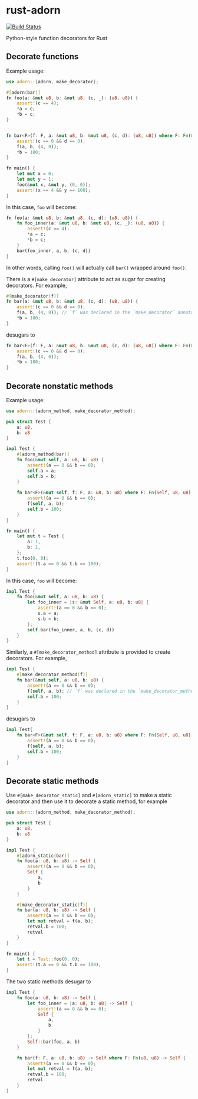 # rust-adorn

[![Build Status](https://travis-ci.org/Manishearth/rust-adorn.svg)](https://travis-ci.org/Manishearth/rust-adorn)

Python-style function decorators for Rust

## Decorate functions

Example usage:

```rust
use adorn::{adorn, make_decorator};

#[adorn(bar)]
fn foo(a: &mut u8, b: &mut u8, (c, _): (u8, u8)) {
    assert!(c == 4);
    *a = c;
    *b = c;
}


fn bar<F>(f: F, a: &mut u8, b: &mut u8, (c, d): (u8, u8)) where F: Fn(&mut u8, &mut u8, (u8, u8)) {
    assert!(c == 0 && d == 0);
    f(a, b, (4, 0));
    *b = 100;
}

fn main() {
    let mut x = 0;
    let mut y = 1;
    foo(&mut x, &mut y, (0, 0));
    assert!(x == 4 && y == 100);
}
```

In this case, `foo` will become:

```rust
fn foo(a: &mut u8, b: &mut u8, (c, d): (u8, u8)) {
    fn foo_inner(a: &mut u8, b: &mut u8, (c, _): (u8, u8)) {
        assert!(c == 4);
        *a = c;
        *b = c;
    }
    bar(foo_inner, a, b, (c, d))
}
```

In other words, calling `foo()` will actually call `bar()` wrapped around `foo()`.


There is a `#[make_decorator]` attribute to act as sugar for creating decorators. For example,

```rust
#[make_decorator(f)]
fn bar(a: &mut u8, b: &mut u8, (c, d): (u8, u8)) {
    assert!(c == 0 && d == 0);
    f(a, b, (4, 0)); // `f` was declared in the `make_decorator` annotation
    *b = 100;
}

```

desugars to 

```rust
fn bar<F>(f: F, a: &mut u8, b: &mut u8, (c, d): (u8, u8)) where F: Fn(&mut u8, &mut u8, (u8, u8)) {
    assert!(c == 0 && d == 0);
    f(a, b, (4, 0));
    *b = 100;
}
```

## Decorate nonstatic methods

Example usage:

```rust
use adorn::{adorn_method, make_decorator_method};

pub struct Test {
    a: u8,
    b: u8
}

impl Test {
    #[adorn_method(bar)]
    fn foo(&mut self, a: u8, b: u8) {
        assert!(a == 0 && b == 0);
        self.a = a;
        self.b = b;
    }
    
    fn bar<F>(&mut self, f: F, a: u8, b: u8) where F: Fn(Self, u8, u8) {
        assert!(a == 0 && b == 0);
        f(self, a, b);
        self.b = 100;
    }
}

fn main() {
    let mut t = Test {
        a: 1,
        b: 1,
    };
    t.foo(0, 0);
    assert!(t.a == 0 && t.b == 100);
}
```

In this case, `foo` will become:

```rust
impl Test {
    fn foo(&mut self, a: u8, b: u8) {
        let foo_inner = |s: &mut Self, a: u8, b: u8| {
            assert!(a == 0 && b == 0);
            s.a = a;
            s.b = b;
        };
        self.bar(foo_inner, a, b, (c, d))
    }
}
```

Similarly, a `#[make_decorator_method]` attribute is provided to create decorators. For example,

```rust
impl Test {
    #[make_decorator_method(f)]
    fn bar(&mut self, a: u8, b: u8) {
        assert!(a == 0 && b == 0);
        f(self, a, b); // `f` was declared in the `make_decorator_method` annotation
        self.b = 100;
    }
}
```

desugars to

```rust
impl Test{
    fn bar<F>(&mut self, f: F, a: u8, b: u8) where F: Fn(Self, u8, u8) {
        assert!(a == 0 && b == 0);
        f(self, a, b);
        self.b = 100;
    }
}
```

## Decorate static methods

Use `#[make_decorator_static]` and `#[adorn_static]` to make a static decorator and then use it to decorate a static method, for example

```rust
use adorn::{adorn_method, make_decorator_method};

pub struct Test {
    a: u8,
    b: u8
}

impl Test {
    #[adorn_static(bar)]
    fn foo(a: u8, b: u8) -> Self {
        assert!(a == 0 && b == 0);
        Self {
            a,
            b
        }
    }

    #[make_decorator_static(f)]
    fn bar(a: u8, b: u8) -> Self {
        assert!(a == 0 && b == 0);
        let mut retval = f(a, b);
        retval.b = 100;
        retval
    }
}

fn main() {
    let t = Test::foo(0, 0);
    assert!(t.a == 0 && t.b == 100);
}
```

The two static methods desugar to

```rust
impl Test {
    fn foo(a: u8, b: u8) -> Self {
        let foo_inner = |a: u8, b: u8| -> Self {
            assert!(a == 0 && b == 0);
            Self {
                a,
                b
            }
        };
        Self::bar(foo, a, b)
    }

    fn bar(f: F, a: u8, b: u8) -> Self where F: Fn(u8, u8) -> Self {
        assert!(a == 0 && b == 0);
        let mut retval = f(a, b);
        retval.b = 100;
        retval
    }
}
```
